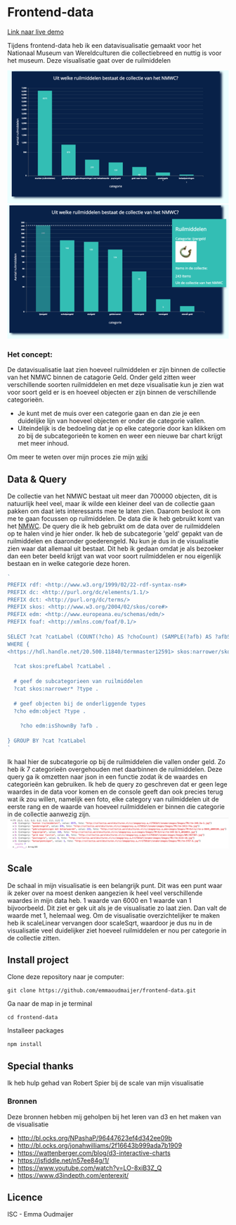 # Frontend-data
[Link naar live demo](https://emmaoudmaijer.github.io/frontend-data/public/)

Tijdens frontend-data heb ik een datavisualisatie gemaakt voor het Nationaal Museum van Wereldculturen die collectiebreed en nuttig is voor het museum. Deze visualisatie gaat over de ruilmiddelen 

![foto](public/images/uitwerking1kopie.png)
![foto](public/images/uitwerking2.png)

### Het concept:
De datavisualisatie laat zien hoeveel ruilmiddelen er zijn binnen de collectie van het NMWC binnen de catagorie Geld. Onder geld zitten weer verschillende soorten ruilmiddelen en met deze visualisatie kun je zien wat voor soort geld er is en hoeveel objecten er zijn binnen de verschillende categorieën.

- Je kunt met de muis over een categorie gaan en dan zie je een duidelijke lijn van hoeveel objecten er onder die categorie vallen.
- Uiteindelijk is de bedoeling dat je op elke categorie door kan klikken om zo bij de subcategorieën te komen en weer een nieuwe bar chart krijgt met meer inhoud.

Om meer te weten over mijn proces zie mijn [wiki](https://github.com/emmaoudmaijer/frontend-data/wiki/Concept-en-proces)

## Data & Query

De collectie van het NMWC bestaat uit meer dan 700000 objecten, dit is natuurlijk heel veel, maar ik wilde een kleiner deel van de collectie gaan pakken om daat iets interessants mee te laten zien. Daarom besloot ik om me te gaan focussen op ruilmiddelen. De data die ik heb gebruikt komt van het [NMWC](https://collectie.wereldculturen.nl/#/query/80b924c9-65af-47cd-ad25-d7be31beb0ef). De query die ik heb gebruikt om de data over de ruilmiddelen op te halen vind je hier onder. Ik heb de subcategorie 'geld' gepakt van de ruilmiddelen en daaronder goederengeld. Nu kun je dus in de visualisatie zien waar dat allemaal uit bestaat. Dit heb ik gedaan omdat je als bezoeker dan een beter beeld krijgt van wat voor soort ruilmiddelen er nou eigenlijk bestaan en in welke categorie deze horen.

```js
`
PREFIX rdf: <http://www.w3.org/1999/02/22-rdf-syntax-ns#>
PREFIX dc: <http://purl.org/dc/elements/1.1/>
PREFIX dct: <http://purl.org/dc/terms/>
PREFIX skos: <http://www.w3.org/2004/02/skos/core#>
PREFIX edm: <http://www.europeana.eu/schemas/edm/>
PREFIX foaf: <http://xmlns.com/foaf/0.1/>

SELECT ?cat ?catLabel (COUNT(?cho) AS ?choCount) (SAMPLE(?afb) AS ?afbSample)
WHERE {
<https://hdl.handle.net/20.500.11840/termmaster12591> skos:narrower/skos:narrower ?cat .

  ?cat skos:prefLabel ?catLabel .

  # geef de subcategorieen van ruilmiddelen
  ?cat skos:narrower* ?type .

  # geef objecten bij de onderliggende types
  ?cho edm:object ?type . 
  
    ?cho edm:isShownBy ?afb .
  
} GROUP BY ?cat ?catLabel
`
```

Ik haal hier de subcategorie op bij de ruilmiddelen die vallen onder geld. Zo heb ik 7 categorieën overgehouden met daarbinnen de ruilmiddelen. Deze query ga ik omzetten naar json in een functie zodat ik de waardes en categorieën kan gebruiken. Ik heb de query zo geschreven dat er geen lege waardes in de data voor komen en de console geeft dan ook precies terug wat ik zou willen, namelijk een foto, elke category van ruilmiddelen uit de eerste rang en de waarde van hoeveel ruilmiddelen er binnen die categorie in de collectie aanwezig zijn.
![console](public/images/console1kopie.png)

## Scale
De schaal in mijn visualisatie is een belangrijk punt. Dit was een punt waar ik zeker over na moest denken aangezien ik heel veel verschillende waardes in mijn data heb. 1 waarde van 6000 en 1 waarde van 1 bijvoorbeeld. Dit ziet er gek uit als je de visualisatie zo laat zien. Dan valt de waarde met 1, helemaal weg. Om de visualisatie overzichtelijker te maken heb ik scaleLinear vervangen door scaleSqrt, waardoor je dus nu in de visualisatie veel duidelijker ziet hoeveel ruilmiddelen er nou per categorie in de collectie zitten.

## Install project
Clone deze repository naar je computer:
```
git clone https://github.com/emmaoudmaijer/frontend-data.git
```
Ga naar de map in je terminal
```
cd frontend-data
```
Installeer packages
```
npm install
```
## Special thanks
Ik heb hulp gehad van Robert Spier bij de scale van mijn visualisatie

### Bronnen
Deze bronnen hebben mij geholpen bij het leren van d3 en het maken van de visualisatie
- http://bl.ocks.org/NPashaP/96447623ef4d342ee09b
- http://bl.ocks.org/jonahwilliams/2f16643b999ada7b1909
- https://wattenberger.com/blog/d3-interactive-charts
- https://jsfiddle.net/n57ee84g/1/
- https://www.youtube.com/watch?v=LO-8xiB3Z_Q
- https://www.d3indepth.com/enterexit/

## Licence
ISC - Emma Oudmaijer